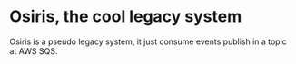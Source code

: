 # Osiris, the cool legacy system

Osiris is a pseudo legacy system, it just consume events publish in a topic at AWS SQS.

